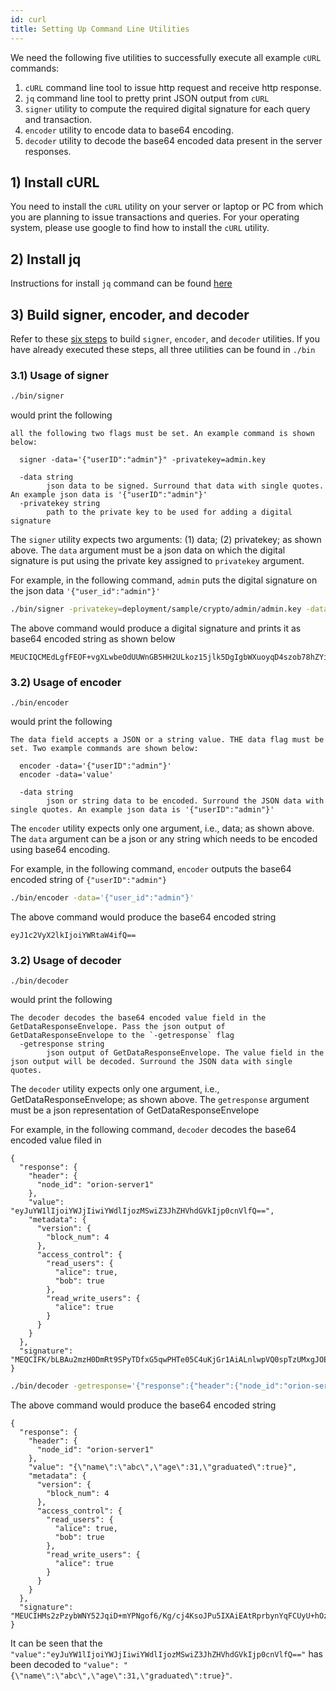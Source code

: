 ```yaml
---
id: curl
title: Setting Up Command Line Utilities
---
```


<!--
 Copyright IBM Corp. All Rights Reserved.

 SPDX-License-Identifier: CC-BY-4.0
 -->

We need the following five utilities to successfully execute all example `cURL` commands:

 1. `cURL` command line tool to issue http request and receive http response.
 2. `jq` command line tool to pretty print JSON output from `cURL`
 3. `signer` utility to compute the required digital signature for each query and transaction.
 4. `encoder` utility to encode data to base64 encoding.
 5. `decoder` utility to decode the base64 encoded data present in the server responses.

## 1) Install cURL

You need to install the `cURL` utility on your server or laptop or PC from which you are planning to issue transactions and queries. For your operating system, please use google to find how to install the `cURL` utility.

## 2) Install jq

Instructions for install `jq` command can be found [here](https://stedolan.github.io/jq/download/)

## 3) Build signer, encoder, and decoder

Refer to these [six steps](../launching-one-node/binary#build) to build `signer`, `encoder`, and `decoder` utilities. If you have already executed these steps, all three
utilities can be found in `./bin`

### 3.1) Usage of signer

```sh
./bin/signer
```
would print the following
```
all the following two flags must be set. An example command is shown below:

  signer -data='{"userID":"admin"}" -privatekey=admin.key

  -data string
    	json data to be signed. Surround that data with single quotes. An example json data is '{"userID":"admin"}'
  -privatekey string
    	path to the private key to be used for adding a digital signature
```

The `signer` utility expects two arguments: (1) data; (2) privatekey; as shown above. The `data` argument must be a json data
on which the digital signature is put using the private key assigned to `privatekey` argument.

For example, in the following command, `admin` puts the digital signature on the json data `'{"user_id":"admin"}'`

```sh
./bin/signer -privatekey=deployment/sample/crypto/admin/admin.key -data='{"user_id":"admin"}'
```
The above command would produce a digital signature and prints it as base64 encoded string as shown below
```
MEUCIQCMEdLgfFEOF+vgXLwbeOdUUWnGB5HH2ULkoz15jlk5DgIgbWXuoyqD4szob78hZYiau9LPdJLLqP3bAu7iV98BcW0=
```

### 3.2) Usage of encoder

```shell
./bin/encoder
```
would print the following
```
The data field accepts a JSON or a string value. THE data flag must be set. Two example commands are shown below:

  encoder -data='{"userID":"admin"}'
  encoder -data='value'

  -data string
    	json or string data to be encoded. Surround the JSON data with single quotes. An example json data is '{"userID":"admin"}'
```

The `encoder` utility expects only one argument, i.e., data; as shown above. The `data` argument can be a json or any string
which needs to be encoded using base64 encoding.

For example, in the following command, `encoder` outputs the base64 encoded string of `{"userID":"admin"}`

```sh
./bin/encoder -data='{"user_id":"admin"}'
```
The above command would produce the base64 encoded string
```
eyJ1c2VyX2lkIjoiYWRtaW4ifQ==
```

### 3.2) Usage of decoder

```shell
./bin/decoder
```
would print the following
```
The decoder decodes the base64 encoded value field in the GetDataResponseEnvelope. Pass the json output of GetDataResponseEnvelope to the `-getresponse` flag
  -getresponse string
    	json output of GetDataResponseEnvelope. The value field in the json output will be decoded. Surround the JSON data with single quotes.
```

The `decoder` utility expects only one argument, i.e., GetDataResponseEnvelope; as shown above. The `getresponse` argument must be a json representation of
GetDataResponseEnvelope

For example, in the following command, `decoder` decodes the base64 encoded value filed in 
```webmanifest
{
  "response": {
    "header": {
      "node_id": "orion-server1"
    },
    "value": "eyJuYW1lIjoiYWJjIiwiYWdlIjozMSwiZ3JhZHVhdGVkIjp0cnVlfQ==",
    "metadata": {
      "version": {
        "block_num": 4
      },
      "access_control": {
        "read_users": {
          "alice": true,
          "bob": true
        },
        "read_write_users": {
          "alice": true
        }
      }
    }
  },
  "signature": "MEQCIFK/bLBAu2mzH0DmRt9SPyTDfxG5qwPHTe05C4uKjGr1AiALnlwpVQ0spTzUMxgJOEHO8Li+P/7uACGXMIQK32O6WQ=="
}
```

```sh
./bin/decoder -getresponse='{"response":{"header":{"node_id":"orion-server1"},"value":"eyJuYW1lIjoiYWJjIiwiYWdlIjozMSwiZ3JhZHVhdGVkIjp0cnVlfQ==","metadata":{"version":{"block_num":4},"access_control":{"read_users":{"alice":true,"bob":true},"read_write_users":{"alice":true}}}},"signature":"MEUCIHMs2zPzybWNY52JqiD+mYPNgof6/Kg/cj4KsoJPu5IXAiEAtRprbynYqFCUyU+hOzsXaQVg/iBM2CZatLr1Fo+XJcA="}' | jq .
```
The above command would produce the base64 encoded string
```webmanifest
{
  "response": {
    "header": {
      "node_id": "orion-server1"
    },
    "value": "{\"name\":\"abc\",\"age\":31,\"graduated\":true}",
    "metadata": {
      "version": {
        "block_num": 4
      },
      "access_control": {
        "read_users": {
          "alice": true,
          "bob": true
        },
        "read_write_users": {
          "alice": true
        }
      }
    }
  },
  "signature": "MEUCIHMs2zPzybWNY52JqiD+mYPNgof6/Kg/cj4KsoJPu5IXAiEAtRprbynYqFCUyU+hOzsXaQVg/iBM2CZatLr1Fo+XJcA="
}

```

It can be seen that the `"value":"eyJuYW1lIjoiYWJjIiwiYWdlIjozMSwiZ3JhZHVhdGVkIjp0cnVlfQ=="` has been decoded to `"value": "{\"name\":\"abc\",\"age\":31,\"graduated\":true}"`.
